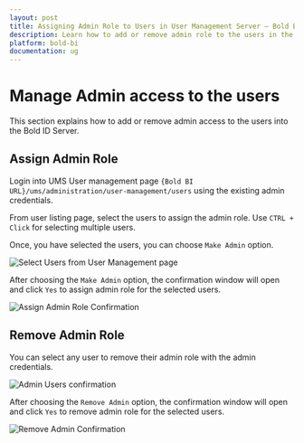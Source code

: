 ```yaml
---
layout: post
title: Assigning Admin Role to Users in User Management Server – Bold BI
description: Learn how to add or remove admin role to the users in the User Management Server of Bold BI deployed in your servers.
platform: bold-bi
documentation: ug
---
```


# Manage Admin access to the users

This section explains how to add or remove admin access to the users into the Bold ID Server.

## Assign Admin Role

Login into UMS User management page `{Bold BI URL}/ums/administration/user-management/users` using the existing admin credentials.

From user listing page, select the users to assign the admin role. Use `CTRL + Click` for selecting multiple users.

Once, you have selected the users, you can choose `Make Admin` option.

![Select Users from User Management page](/bold-bi-docs/static/assets/embedded/multi-tenancy/images/ums-user-management.png)

After choosing the `Make Admin` option, the confirmation window will open and click `Yes` to assign admin role for the selected users.

![Assign Admin Role Confirmation](/bold-bi-docs/static/assets/embedded/multi-tenancy/images/admin-role-confirmation.png)


## Remove Admin Role

You can select any user to remove their admin role with the admin credentials.

![Admin Users confirmation](/bold-bi-docs/static/assets/embedded/multi-tenancy/images/remove-admin-option.png)

After choosing the `Remove Admin` option, the confirmation window will open and click `Yes` to remove admin role for the selected users.

![Remove Admin Confirmation](/bold-bi-docs/static/assets/embedded/multi-tenancy/images/remove-admin-confirmation.png) 